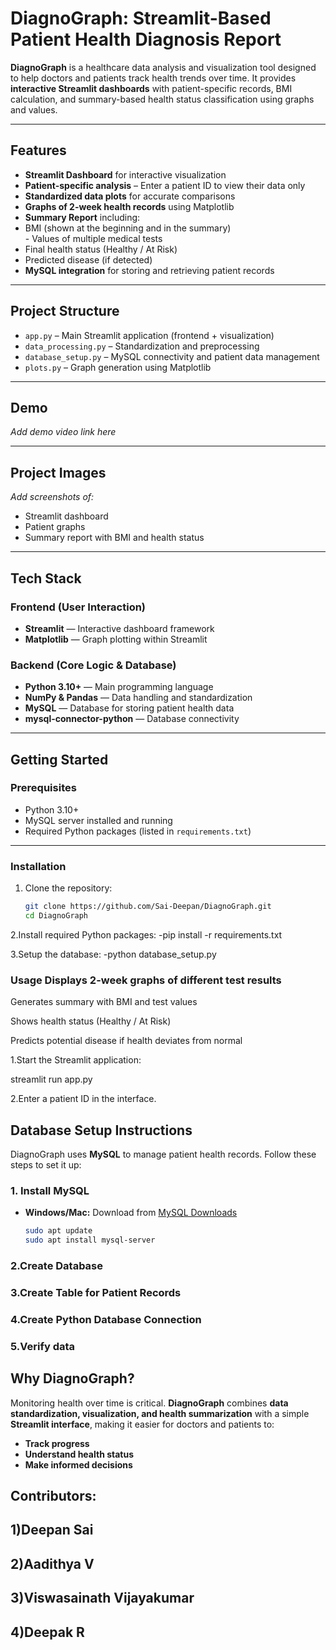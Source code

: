 #  DiagnoGraph: Streamlit-Based Patient Health Diagnosis Report

**DiagnoGraph** is a healthcare data analysis and visualization tool designed to help doctors and patients track health trends over time. It provides **interactive Streamlit dashboards** with patient-specific records, BMI calculation, and summary-based health status classification using graphs and values.  

---

##  Features  

-  **Streamlit Dashboard** for interactive visualization  
-  **Patient-specific analysis** – Enter a patient ID to view their data only  
-  **Standardized data plots** for accurate comparisons  
-  **Graphs of 2-week health records** using Matplotlib  
-  **Summary Report** including:  
  -  BMI (shown at the beginning and in the summary)  
    - Values of multiple medical tests  
  -  Final health status (Healthy / At Risk)  
  -  Predicted disease (if detected)  
-  **MySQL integration** for storing and retrieving patient records  

---

##  Project Structure  

- `app.py` – Main Streamlit application (frontend + visualization)  
- `data_processing.py` – Standardization and preprocessing  
- `database_setup.py` – MySQL connectivity and patient data management  
- `plots.py` – Graph generation using Matplotlib  

---

##  Demo  

 *Add demo video link here*  

---

##  Project Images  

 *Add screenshots of:*  
- Streamlit dashboard  
- Patient graphs  
- Summary report with BMI and health status  

---

##  Tech Stack  

###  Frontend (User Interaction)  
-  **Streamlit** — Interactive dashboard framework  
-  **Matplotlib** — Graph plotting within Streamlit  

###  Backend (Core Logic & Database)  
-  **Python 3.10+** — Main programming language  
-  **NumPy & Pandas** — Data handling and standardization  
-  **MySQL** — Database for storing patient health data  
-  **mysql-connector-python** — Database connectivity  

---

##  Getting Started  


###  Prerequisites  
- Python 3.10+  
- MySQL server installed and running  
- Required Python packages (listed in `requirements.txt`)  

---

###  Installation  

1. Clone the repository:  
   ```bash
   git clone https://github.com/Sai-Deepan/DiagnoGraph.git
   cd DiagnoGraph
2.Install required Python packages:
-pip install -r requirements.txt

3.Setup the database:
-python database_setup.py

###  Usage Displays 2-week graphs of different test results

 Generates summary with BMI and test values

 Shows health status (Healthy / At Risk)

 Predicts potential disease if health deviates from normal


1.Start the Streamlit application:

streamlit run app.py

2.Enter a patient ID in the interface.

##  Database Setup Instructions  

DiagnoGraph uses **MySQL** to manage patient health records. Follow these steps to set it up:  

### 1. Install MySQL  
- **Windows/Mac:** Download from [MySQL Downloads](https://dev.mysql.com/downloads/installer/)  
  ```bash
  sudo apt update
  sudo apt install mysql-server

### 2.Create Database
### 3.Create Table for Patient Records
### 4.Create Python Database Connection
### 5.Verify data

##  Why DiagnoGraph?  

Monitoring health over time is critical. **DiagnoGraph** combines **data standardization, visualization, and health summarization** with a simple **Streamlit interface**, making it easier for doctors and patients to:  

-  **Track progress**  
-  **Understand health status**  
- **Make informed decisions**

## Contributors:
## 1)Deepan Sai
## 2)Aadithya V
## 3)Viswasainath Vijayakumar
## 4)Deepak R









